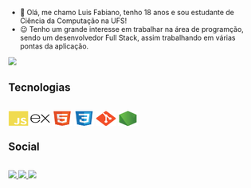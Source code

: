 - 👋 Olá, me chamo Luis Fabiano, tenho 18 anos e sou estudante de Ciência da Computação na UFS!
- 😉 Tenho um grande interesse em trabalhar na área de programção, sendo um desenvolvedor Full Stack, assim trabalhando em várias pontas da aplicação.

<a href="https://github.com/LuisFabianod">
<img src="https://github-readme-stats.vercel.app/api/top-langs/?username=luisfabianod&layout_compact&langs_count=16&theme=dracula"/>
</a>

## Tecnologias
<div style="display: inline_block"> <br>
  <img align="center" alt="LuisFabiano-JS" height="30" width="40" src="https://raw.githubusercontent.com/devicons/devicon/master/icons/javascript/javascript-plain.svg" />
  <img align="center" alt="LuisFabiano-express" height="30" width="40" src="https://raw.githubusercontent.com/devicons/devicon/master/icons/express/express-original.svg" />
  <img align="center" alt="LuisFabiano-HTML" height="30" width="40" src="https://raw.githubusercontent.com/devicons/devicon/master/icons/html5/html5-original.svg" />
  <img align="center" alt="LuisFabiano-CSS" height="30" width="40" src="https://raw.githubusercontent.com/devicons/devicon/master/icons/css3/css3-original.svg" />
  <img align="center" alt="LuisFabiano-GIT" height="30" width="40" src="https://raw.githubusercontent.com/devicons/devicon/master/icons/git/git-original.svg" />
  <img align="center" alt="LuisFabiano-GIT" height="30" width="40" src="https://raw.githubusercontent.com/devicons/devicon/master/icons/nodejs/nodejs-original.svg" />
  
  
</div>

## Social
<br>
<div>
  <a href="https://www.youtube.com/channel/UC-YEhjDaPYT02k7u39jOm2Q" target="_blank"> <img src="https://img.shields.io/badge/YouTube-FF0000?style=for-the-badge&logo=youtube&logoColor=white" /> </a>
  <a href="https://www.instagram.com/luisfabianocl/" target="_blank"> <img src="https://img.shields.io/badge/Instagram-E4405F?style=for-the-badge&logo=instagram&logoColor=white" /> </a>
  <a href="https://www.linkedin.com/in/luis-fabiano-carvalho-leite-a61a482bb/" target="_blank"> <img src="https://img.shields.io/badge/LinkedIn-0077B5?style=for-the-badge&logo=linkedin&logoColor=white" /> </a>
</div>

